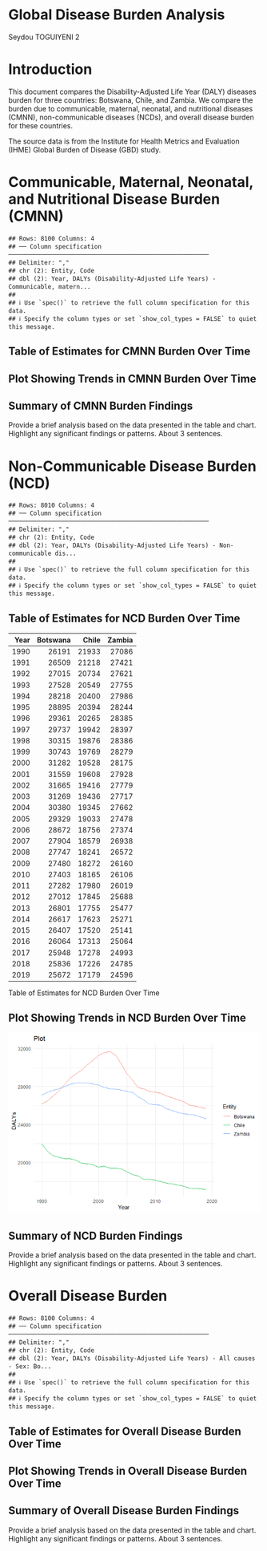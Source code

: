 Global Disease Burden Analysis
================
Seydou TOGUIYENI 2

# Introduction

This document compares the Disability-Adjusted Life Year (DALY) diseases
burden for three countries: Botswana, Chile, and Zambia. We compare the
burden due to communicable, maternal, neonatal, and nutritional diseases
(CMNN), non-communicable diseases (NCDs), and overall disease burden for
these countries.

The source data is from the Institute for Health Metrics and Evaluation
(IHME) Global Burden of Disease (GBD) study.

# Communicable, Maternal, Neonatal, and Nutritional Disease Burden (CMNN)

    ## Rows: 8100 Columns: 4
    ## ── Column specification ────────────────────────────────────────────────────────
    ## Delimiter: ","
    ## chr (2): Entity, Code
    ## dbl (2): Year, DALYs (Disability-Adjusted Life Years) - Communicable, matern...
    ## 
    ## ℹ Use `spec()` to retrieve the full column specification for this data.
    ## ℹ Specify the column types or set `show_col_types = FALSE` to quiet this message.

## Table of Estimates for CMNN Burden Over Time

## Plot Showing Trends in CMNN Burden Over Time

## Summary of CMNN Burden Findings

Provide a brief analysis based on the data presented in the table and
chart. Highlight any significant findings or patterns. About 3
sentences.

# Non-Communicable Disease Burden (NCD)

    ## Rows: 8010 Columns: 4
    ## ── Column specification ────────────────────────────────────────────────────────
    ## Delimiter: ","
    ## chr (2): Entity, Code
    ## dbl (2): Year, DALYs (Disability-Adjusted Life Years) - Non-communicable dis...
    ## 
    ## ℹ Use `spec()` to retrieve the full column specification for this data.
    ## ℹ Specify the column types or set `show_col_types = FALSE` to quiet this message.

## Table of Estimates for NCD Burden Over Time

| Year | Botswana | Chile | Zambia |
|-----:|---------:|------:|-------:|
| 1990 |    26191 | 21933 |  27086 |
| 1991 |    26509 | 21218 |  27421 |
| 1992 |    27015 | 20734 |  27621 |
| 1993 |    27528 | 20549 |  27755 |
| 1994 |    28218 | 20400 |  27986 |
| 1995 |    28895 | 20394 |  28244 |
| 1996 |    29361 | 20265 |  28385 |
| 1997 |    29737 | 19942 |  28397 |
| 1998 |    30315 | 19876 |  28386 |
| 1999 |    30743 | 19769 |  28279 |
| 2000 |    31282 | 19528 |  28175 |
| 2001 |    31559 | 19608 |  27928 |
| 2002 |    31665 | 19416 |  27779 |
| 2003 |    31269 | 19436 |  27717 |
| 2004 |    30380 | 19345 |  27662 |
| 2005 |    29329 | 19033 |  27478 |
| 2006 |    28672 | 18756 |  27374 |
| 2007 |    27904 | 18579 |  26938 |
| 2008 |    27747 | 18241 |  26572 |
| 2009 |    27480 | 18272 |  26160 |
| 2010 |    27403 | 18165 |  26106 |
| 2011 |    27282 | 17980 |  26019 |
| 2012 |    27012 | 17845 |  25688 |
| 2013 |    26801 | 17755 |  25477 |
| 2014 |    26617 | 17623 |  25271 |
| 2015 |    26407 | 17520 |  25141 |
| 2016 |    26064 | 17313 |  25064 |
| 2017 |    25948 | 17278 |  24993 |
| 2018 |    25836 | 17226 |  24785 |
| 2019 |    25672 | 17179 |  24596 |

Table of Estimates for NCD Burden Over Time

## Plot Showing Trends in NCD Burden Over Time

![](burden_of_disease_report_files/figure-gfm/unnamed-chunk-17-1.png)<!-- -->

## Summary of NCD Burden Findings

Provide a brief analysis based on the data presented in the table and
chart. Highlight any significant findings or patterns. About 3
sentences.

# Overall Disease Burden

    ## Rows: 8100 Columns: 4
    ## ── Column specification ────────────────────────────────────────────────────────
    ## Delimiter: ","
    ## chr (2): Entity, Code
    ## dbl (2): Year, DALYs (Disability-Adjusted Life Years) - All causes - Sex: Bo...
    ## 
    ## ℹ Use `spec()` to retrieve the full column specification for this data.
    ## ℹ Specify the column types or set `show_col_types = FALSE` to quiet this message.

## Table of Estimates for Overall Disease Burden Over Time

## Plot Showing Trends in Overall Disease Burden Over Time

## Summary of Overall Disease Burden Findings

Provide a brief analysis based on the data presented in the table and
chart. Highlight any significant findings or patterns. About 3
sentences.
